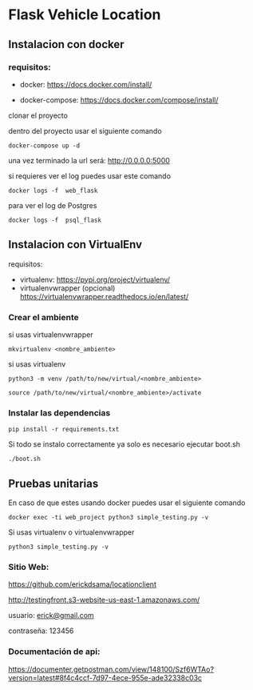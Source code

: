 # Flask Vehicle Location

## **Instalacion con docker**

### requisitos:
- docker: https://docs.docker.com/install/

- docker-compose: https://docs.docker.com/compose/install/

clonar el proyecto

dentro del proyecto usar el siguiente comando

`docker-compose up -d`

una vez terminado la url será: http://0.0.0.0:5000

si requieres ver el log puedes usar este comando

`docker logs -f  web_flask`

para ver el log de Postgres

`docker logs -f  psql_flask`

## **Instalacion con VirtualEnv**

requisitos:

- virtualenv: https://pypi.org/project/virtualenv/
- virtualenvwrapper (opcional) https://virtualenvwrapper.readthedocs.io/en/latest/


### Crear el ambiente

si usas virtualenvwrapper 

`mkvirtualenv <nombre_ambiente>`

si usas virtualenv

`python3 -m venv /path/to/new/virtual/<nombre_ambiente>`


`source /path/to/new/virtual/<nombre_ambiente>/activate`

### Instalar las dependencias


`pip install -r requirements.txt`

Si todo se instalo correctamente ya solo es necesario ejecutar boot.sh

`./boot.sh`

## Pruebas unitarias

En caso de que estes usando docker 
puedes usar el siguiente comando

`docker exec -ti web_project python3 simple_testing.py -v`

Si usas virtualenv o virtualenvwrapper

`python3 simple_testing.py -v`


### Sitio Web:
https://github.com/erickdsama/locationclient

http://testingfront.s3-website-us-east-1.amazonaws.com/

usuario: erick@gmail.com

contraseña: 123456

### Documentación de api:

https://documenter.getpostman.com/view/148100/Szf6WTAo?version=latest#8f4c4ccf-7d97-4ece-955e-ade32338c03c
